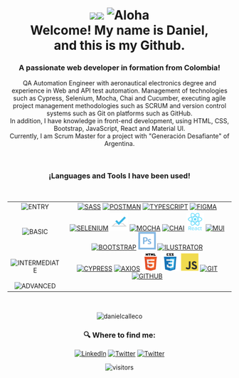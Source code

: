 <h1 align="center"><img src="https://media.giphy.com/media/hvRJCLFzcasrR4ia7z/giphy.gif" height="40px"><img
src="https://c.tenor.com/eT_e-q0D5xoAAAAi/long-livethe-blob-sunglasses.gif" height="50px"> <img
src="https://github.com/alansmathew/alansmathew/raw/master/lang.gif" height="50px" alt="Aloha" />
</br>Welcome! My name is Daniel,</br>and this is my Github.</br></h1>

<h3 align="center">A passionate web developer in formation from Colombia!</h3>

<p align="center">
QA Automation Engineer with aeronautical electronics degree and experience in Web and API test automation. Management of technologies such as Cypress, Selenium, Mocha, Chai and Cucumber, executing agile project management methodologies such as SCRUM and version control systems such as Git on platforms such as GitHub.</br>In addition, I have knowledge in front-end development, using HTML, CSS, Bootstrap, JavaScript, React and Material UI.</br> Currently, I am Scrum Master for a project with "Generación Desafiante" of Argentina.
</p>
</br>

<h3 align="center">¡Languages and Tools I have been used!</h3></br>
<table align="center">
<tr>
        <td align="center">
                <img src="https://user-images.githubusercontent.com/100431019/179870082-73aa0ffd-d450-4cf5-8168-99ed3b79747c.png" 
                alt="ENTRY" height="40" />
        </td>
        <td align="center">
                <a href="https://www.w3schools.com/sass/sass_intro.php" target="_blank" rel="noreferrer">
                        <img src="https://www.vectorlogo.zone/logos/sass-lang/sass-lang-icon.svg" 
                        alt="SASS" width="40" height="40" /></a>
                <a href="https://postman.com" target="_blank" rel="noreferrer">
                        <img src="https://www.vectorlogo.zone/logos/getpostman/getpostman-icon.svg" 
                        alt="POSTMAN" width="40" height="40" /></a>
                <a href="https://www.typescriptlang.org/" target="_blank" rel="noreferrer">
                        <img src="https://www.vectorlogo.zone/logos/typescriptlang/typescriptlang-icon.svg" 
                        alt="TYPESCRIPT" width="40" height="40" /></a>
                <a href="https://www.figma.com/" target="_blank" rel="noreferrer">
                        <img src="https://www.vectorlogo.zone/logos/figma/figma-icon.svg" 
                        alt="FIGMA" width="40" height="40" /></a>
        </td>
</tr>
<tr>
        <td align="center">
                <img src="https://user-images.githubusercontent.com/100431019/179870470-7c166bb6-1fdd-428e-8fb1-0744cc9ea067.png"  
                alt="BASIC" height="40"/>
        </td>
        <td align="center">
                <a href="https://www.selenium.dev/" target="_blank" rel="noreferrer">
                        <img src="https://github.com/get-icon/geticon/blob/master/icons/selenium.svg" 
                        alt="SELENIUM" width="40" height="40" /></a>
                <a href="https://testcafe.io/" target="_blank" rel="noreferrer">
                        <img src="https://raw.githubusercontent.com/vscode-icons/vscode-icons/70702eb811036276c75b7ddf33060ee109026fe9/icons/file_type_testcafe.svg" 
                        alt="TESTCAFE" width="40" height="40" /></a>
                <a href="https://mochajs.org/" target="_blank" rel="noreferrer">
                        <img src="https://www.vectorlogo.zone/logos/mochajs/mochajs-icon.svg" 
                        alt="MOCHA" width="40" height="40" /></a>
                <a href="https://www.chaijs.com/" target="_blank" rel="noreferrer">
                        <img src="https://www.vectorlogo.zone/logos/chaijs/chaijs-icon.svg" 
                        alt="CHAI" width="40" height="40" /></a>
                <a href="https://reactjs.org/" target="_blank" rel="noreferrer">
                        <img src="https://raw.githubusercontent.com/devicons/devicon/master/icons/react/react-original-wordmark.svg"
                        alt="REACT" width="40" height="40" /></a>
                <a href="https://mui.com/material-ui/getting-started/overview/" target="_blank" rel="noreferrer">
                    <img src="https://raw.githubusercontent.com/wappalyzer/wappalyzer/720128177074d7b87d63359cc8ed365e24e3b890/src/drivers/webextension/images/icons/MUI.svg"
                        alt="MUI" width="40" height="40" /></a>
                <a href="https://getbootstrap.com/" target="_blank" rel="noreferrer">
                    <img src="https://upload.vectorlogo.zone/logos/getbootstrap/images/987f8f6c-263a-47b1-a85d-853cfca215d9.svg"
                    alt="BOOTSTRAP" width="40" height="40" /></a>
                <a href="https://www.photoshop.com/en" target="_blank" rel="noreferrer">
                    <img src="https://raw.githubusercontent.com/devicons/devicon/master/icons/photoshop/photoshop-line.svg"
                    alt="PHOTOSHOP" width="40" height="40" /></a>
                <a href="https://www.adobe.com/in/products/illustrator.html" target="_blank" rel="noreferrer">
                    <img src="https://www.vectorlogo.zone/logos/adobe_illustrator/adobe_illustrator-icon.svg" 
                    alt="ILUSTRATOR" width="40" height="40" /></a>
        </td>
</tr>
<tr>
        <td align="center">
                <img src="https://user-images.githubusercontent.com/100431019/179870525-d0821751-115c-4789-837b-70e156dc1807.png"  
                alt="INTERMEDIATE" height="40"/>
        </td>
        <td align="center">
                <a href="https://www.cypress.io/" target="_blank" rel="noreferrer">
                        <img src="https://raw.githubusercontent.com/get-icon/geticon/fc0f660daee147afb4a56c64e12bde6486b73e39/icons/cypress.svg" 
                        alt="CYPRESS" width="40" height="40" /></a>
                <a href="https://axios-http.com/es/docs/intro" target="_blank" rel="noreferrer">
                        <img src="https://www.vectorlogo.zone/logos/axios/axios-icon.svg"
                        alt="AXIOS" width="40" height="40" /></a>
                <a href="https://www.w3.org/html/" target="_blank" rel="noreferrer">
                        <img src="https://raw.githubusercontent.com/devicons/devicon/master/icons/html5/html5-original-wordmark.svg"
                        alt="HTML 5" width="40" height="40" /></a>
                <a href="https://www.w3schools.com/css/" target="_blank" rel="noreferrer">
                        <img src="https://raw.githubusercontent.com/devicons/devicon/master/icons/css3/css3-original-wordmark.svg"
                        alt="CSS3" width="40" height="40" /></a>
                <a href="https://developer.mozilla.org/en-US/docs/Web/JavaScript" target="_blank" rel="noreferrer">
                        <img src="https://raw.githubusercontent.com/devicons/devicon/master/icons/javascript/javascript-original.svg"
                        alt="JAVASCRIPT" width="40" height="40" /></a>
                <a href="https://git-scm.com/" target="_blank" rel="noreferrer">
                        <img src="https://www.vectorlogo.zone/logos/git-scm/git-scm-icon.svg"
                        alt="GIT" width="40" height="40" /></a>
                <a href="https://github.com/" target="_blank" rel="noreferrer">
                        <img src="https://www.vectorlogo.zone/logos/github/github-tile.svg"
                        alt="GITHUB" width="40" height="40" /></a>
        </td>
</tr>
<tr>
        <td align="center">
                <img src="https://user-images.githubusercontent.com/100431019/179870629-f8f54597-4102-4f8c-92d4-07e8c00e2bda.png" height="40" 
                alt="ADVANCED"/>
        </td>
        <td align="center">
        </td>
</tr>
</table>

<br />
<p align="center"><img align="center"
src="https://github-readme-stats.vercel.app/api/top-langs?username=danielcalleco&show_icons=true&locale=en&layout=compact&theme=github_dark"
alt="danielcalleco" />
</p>

<h3 align="center">🔍 Where to find me:</h3>
<p align="center">
<a href="https://linkedin.com/in/danielcalleco" target="blank"><img src="https://img.shields.io/badge/linkedin-282C34?logo=linkedin&logoColor=0a66c2" alt="LinkedIn" title="LinkedIn" height="25" /></a>
<a href="https://twitter.com/danielcalleco" target="blank"><img src="https://img.shields.io/badge/Twitter-282C34?logo=twitter&logoColor=03a9f4" alt="Twitter" title="Twitter" height="25"/></a>
<a href="https://codesandbox.io/u/DanielCalleCO" target="blank"><img src="https://img.shields.io/badge/codesandbox-282C34?logo=codesandbox&logoColor=ffffff" alt="Twitter" title="Twitter" height="25"/></a>
</p>

<p align="center"> <img
src="https://komarev.com/ghpvc/?username=danielcalleco&label=You%20are%20the%20visitor&color=0e75b6&style=flat"
alt="visitors" height="25"/> </p>
